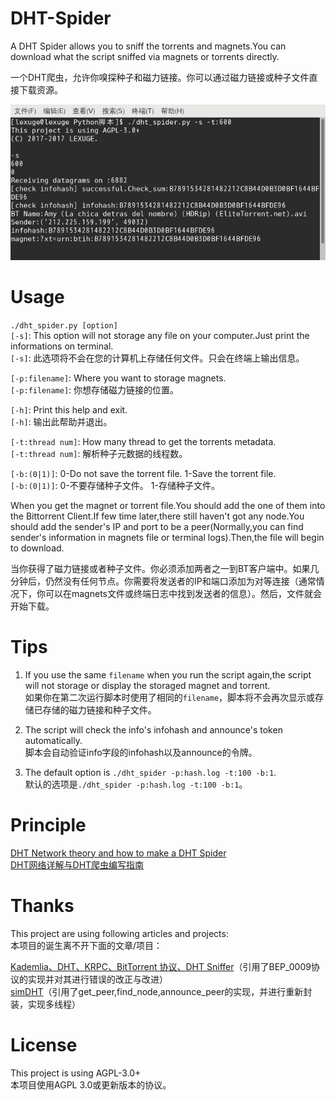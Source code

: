 # DHT-Spider
A DHT Spider allows you to sniff the torrents and magnets.You can download what the script sniffed via magnets or torrents directly.

一个DHT爬虫，允许你嗅探种子和磁力链接。你可以通过磁力链接或种子文件直接下载资源。

![](/2017-07-24-204708_680x336_scrot.png)

# Usage
```./dht_spider.py [option]```  
```[-s]```: This option will not storage any file on your computer.Just print the informations on terminal.  
```[-s]```: 此选项将不会在您的计算机上存储任何文件。只会在终端上输出信息。

```[-p:filename]```: Where you want to storage magnets.  
```[-p:filename]```: 你想存储磁力链接的位置。

```[-h]```: Print this help and exit.  
```[-h]```: 输出此帮助并退出。

```[-t:thread num]```: How many thread to get the torrents metadata.  
```[-t:thread num]```: 解析种子元数据的线程数。

```[-b:(0|1)]```: 0-Do not save the torrent file. 1-Save the torrent file.  
```[-b:(0|1)]```: 0-不要存储种子文件。 1-存储种子文件。

When you get the magnet or torrent file.You should add the one of them into the Bittorrent Client.If few time later,there still haven't got  any node.You should add the sender's IP and port to be a peer(Normally,you can find sender's information in magnets file or terminal logs).Then,the file will begin to download.

当你获得了磁力链接或者种子文件。你必须添加两者之一到BT客户端中。如果几分钟后，仍然没有任何节点。你需要将发送者的IP和端口添加为对等连接（通常情况下，你可以在magnets文件或终端日志中找到发送者的信息）。然后，文件就会开始下载。

# Tips
1. If you use the same ```filename``` when you run the script again,the script will not storage or display the storaged magnet and torrent.  
如果你在第二次运行脚本时使用了相同的```filename```，脚本将不会再次显示或存储已存储的磁力链接和种子文件。

2. The script will check the info's infohash and announce's token automatically.  
脚本会自动验证info字段的infohash以及announce的令牌。

3. The default option is ```./dht_spider -p:hash.log -t:100 -b:1```.  
默认的选项是```./dht_spider -p:hash.log -t:100 -b:1```。

# Principle
[DHT Network theory and how to make a DHT Spider](https://lexuge.github.io/jekyll/update/2017/07/22/DHT%E7%BD%91%E7%BB%9C%E8%AF%A6%E8%A7%A3%E4%B8%8EDHT%E7%88%AC%E8%99%AB%E7%BC%96%E5%86%99%E6%8C%87%E5%8D%97.html)  
[DHT网络详解与DHT爬虫编写指南](https://lexuge.github.io/jekyll/update/2017/07/22/DHT%E7%BD%91%E7%BB%9C%E8%AF%A6%E8%A7%A3%E4%B8%8EDHT%E7%88%AC%E8%99%AB%E7%BC%96%E5%86%99%E6%8C%87%E5%8D%97.html)

# Thanks
This project are using following articles and projects:  
本项目的诞生离不开下面的文章/项目：

[Kademlia、DHT、KRPC、BitTorrent 协议、DHT Sniffer](http://www.cnblogs.com/LittleHann/p/6180296.html)（引用了BEP_0009协议的实现并对其进行错误的改正与改进）  
[simDHT](https://github.com/fanpei91/simDHT)（引用了get_peer,find_node,announce_peer的实现，并进行重新封装，实现多线程）

# License
This project is using AGPL-3.0+  
本项目使用AGPL 3.0或更新版本的协议。
